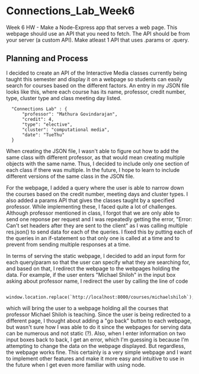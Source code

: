 # Connections_Lab_Week6
Week 6 HW - Make a Node-Express app that serves a web page. This webpage should use an API that you need to fetch. The API should be from your server (a custom API). Make atleast 1 API that uses .params or .query.

## Planning and Process
I decided to create an API of the Interactive Media classes currently being taught this semester and display it on a webpage so students can easily search for courses based on the different factors. An entry in my JSON file looks like this, where each course has its name, professor, credit number, type, cluster type and class meeting day listed. 

```
  "Connections Lab" : {
      "professor": "Mathura Govindarajan",
      "credit": 4,
      "type": "elective",
      "cluster": "computational media",
      "date": "TueThu"
  }
```

When creating the JSON file, I wasn't able to figure out how to add the same class with different professor, as that would mean creating multiple objects with the same name. Thus, I decided to include only one section of each class if there was multiple. In the future, I hope to learn to include different versions of the same class in the JSON file. 

For the webpage, I added a query where the user is able to narrow down the courses based on the credit number, meeting days and cluster types. I also added a params API that gives the classes taught by a specified professor. While implementing these, I faced quite a lot of challenges. Although professor mentioned in class, I forgot that we are only able to send one reponse per request and I was repeatedly getting the error, "Error: Can't set headers after they are sent to the client" as I was calling multiple res.json() to send data for each of the queries. I fixed this by putting each of the queries in an if-statement so that only one is called at a time and to prevent from sending multiple responses at a time. 

In terms of serving the static webpage, I decided to add an input form for each query/param so that the user can specify what they are searching for, and based on that, I redirect the webpage to the webpages holding the data. For example, if the user enters "Michael Shiloh" in the input box asking about professor name, I redirect the user by calling the line of code

```
  window.location.replace(`http://localhost:8000/courses/michaelshiloh`);

```
which will bring the user to a webpage holding all the courses that professor Michael Shiloh is teaching. Since the user is being redirected to a different page, I thought about adding a "go back" button to each webpage, but wasn't sure how I was able to do it since the webpages for serving data can be numerous and not static (?). Also, when I enter information on two input boxes back to back, I get an error, which I'm guessing is because I'm attempting to change the data on the webpage displayed. But regardless, the webpage works fine. This certainly is a very simple webpage and I want to implement other features and make it more easy and intuitive to use in the future when I get even more familiar with using node. 

